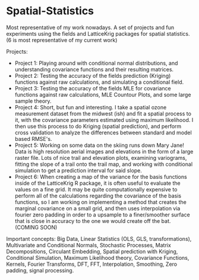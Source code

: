 # Spatial-Statistics
Most representative of my work nowadays. A set of projects and fun experiments using the fields and LatticeKrig packages for spatial statistics. (6 is most representative of my current work)

Projects: 

* Project 1: Playing around with conditional normal distributions, and understanding covariance functions and their resulting matrices. 
* Project 2: Testing the accuracy of the fields prediction (Kriging) functions against raw calculations, and simulating a conditional field. 
* Project 3: Testing the accuracy of the fields MLE for covariance functions against raw calculations, MLE Countour Plots, and some large sample theory. 
* Project 4: Short, but fun and interesting. I take a spatial ozone measurement dataset from the midwest (ish) and fit a spatial process to it, with the covariance parameters estimated using maximum likelihood. I then use this process to do Kriging (spatial prediction), and perform cross validation to analyze the differences between standard and model based RMSE's.
* Project 5: Working on some data on the skiing runs down Mary Jane! Data is high resolution aerial images and elevations in the form of a large raster file. Lots of nice trail and elevation plots, examining variograms, fitting the slope of a trail onto the trail map, and working with conditional simulation to get a prediction interval for said slope. 
* Project 6: When creating a map of the variance for the basis functions inside of the LatticeKrig R package, it is often useful to evaluate the values on a fine grid. It may be quite computationally expensive to perform all of the calculations regarding the covariance of the basis functions, so I am working on implementing a method that creates the marginal covariance on a small grid, and then uses interpolation via fourier zero padding in order to a upsample to a finer/smoother surface that is close in accuracy to the one we would create off the bat. (COMING SOON)


Important concepts: Big Data, Linear Statistics (OLS, GLS, transformations), Multivariate and Conditional Normals, Stochastic Processes, Matrix Decompositions, Circulant Embedding, Spatial prediction with Kriging, Conditional Simulation, Maximum Likelihood theory, Covariance Functions, Kernels, Fourier Transforms, DFT, FFT, Interpolation, Smoothing, Zero padding, signal processing. 
